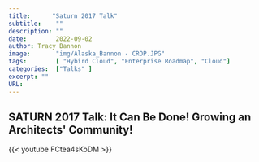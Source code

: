 ```yaml
---
title:      "Saturn 2017 Talk"
subtitle:    ""
description: ""
date:        2022-09-02
author: Tracy Bannon
image:       "img/Alaska_Bannon - CROP.JPG"
tags:        [ "Hybird Cloud", "Enterprise Roadmap", "Cloud"]
categories:  ["Talks" ]
excerpt: ""
URL: 
---
```


## SATURN 2017 Talk: It Can Be Done! Growing an Architects' Community!

{{< youtube FCtea4sKoDM >}}
